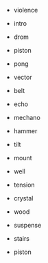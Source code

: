 - violence

- intro
- drom
- piston
- pong

- vector
- belt
- echo
- mechano

- hammer
- tilt
- mount
- well

- tension
- crystal
- wood

- suspense
- stairs
- piston
